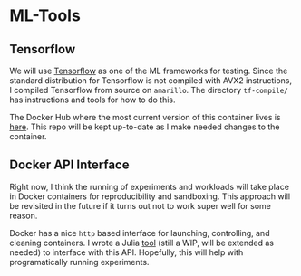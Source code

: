 # ML-Tools

## Tensorflow
We will use [Tensorflow](https://www.tensorflow.org/) as one of the ML frameworks for 
testing. Since the standard distribution for Tensorflow is not compiled with AVX2 
instructions, I compiled Tensorflow from source on `amarillo`. The directory `tf-compile/`
has instructions and tools for how to do this.

The Docker Hub where the most current version of this container lives is
[here](https://hub.docker.com/r/hildebrandmw/tf-sandbox/). This repo will be kept up-to-date
as I make needed changes to the container.

## Docker API Interface
Right now, I think the running of experiments and workloads will take place in Docker 
containers for reproducibility and sandboxing. This approach will be revisited in the future
if it turns out not to work super well for some reason.

Docker has a nice `http` based interface for launching, controlling, and cleaning containers.
I wrote a Julia [tool](https://github.com/hildebrandmw/DockerX.jl) (still a WIP, will be 
extended as needed) to interface with this API. Hopefully, this will help with 
programatically running experiments.

